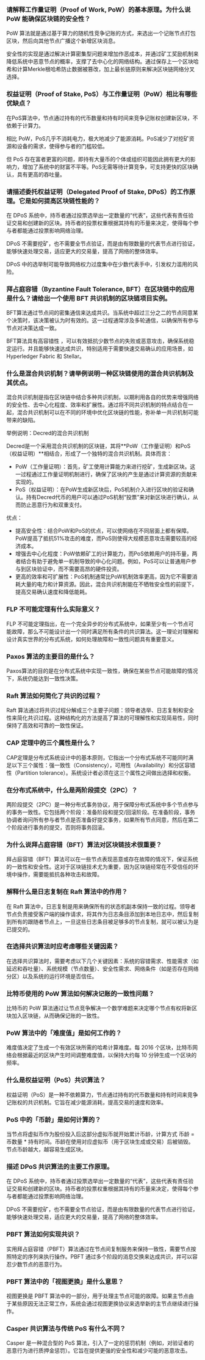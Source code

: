 ### 请解释工作量证明（Proof of Work, PoW）的基本原理。为什么说 PoW 能确保区块链的安全性？

PoW 算法就是通过基于算力的随机性竞争记账的方式，来选出一个记账节点打包区块，然后向其他节点广播这个新增区块消息。

安全性的实现是通过解决计算密集型问题来增加作恶成本，并通过矿工奖励机制来降低系统中恶意节点的概率，支撑了去中心化的网络结构。通过保存上一个区块哈希和计算Merkle根哈希防止数据被篡改，加上最长链原则来解决区块链网络分叉选择。

### 权益证明（Proof of Stake, PoS）与工作量证明（PoW）相比有哪些优缺点？

在PoS算法中，节点通过持有的代币数量和持有时间来竞争记账权创建新区块，不依赖于计算力。

相比 PoW，PoS几乎不消耗电力，极大地减少了能源消耗。PoS减少了对挖矿资源和设备的需求，使得参与者的门槛较低。

但 PoS 存在富者更富的问题，即持有大量币的个体或组织可能因此拥有更大的影响力，增加了系统中的财富不平等。PoS无需等待计算竞争，可支持更快的区块确认，具有更高的吞吐量。

### 请描述委托权益证明（Delegated Proof of Stake, DPoS）的工作原理。它是如何提高区块链性能的？

在 DPoS 系统中，持币者通过投票选举出一定数量的“代表”，这些代表有责任验证交易和创建新的区块。持币者的投票权重根据其持有的币量来决定，使得每个参与者都能通过投票影响网络治理。

DPoS 不需要挖矿，也不需要全节点验证，而是由有限数量的代表节点进行验证，能够快速处理交易，适应更大的交易量，提高了网络的整体效率。

DPoS 中的选举制可能导致网络权力过度集中在少数代表手中，引发权力滥用的风险。

### 拜占庭容错（Byzantine Fault Tolerance, BFT）在区块链中的应用是什么？请给出一个使用 BFT 共识机制的区块链项目实例。

BFT算法通过节点间的密集通信来达成共识。当系统中超过三分之二的节点同意某个决策时，该决策被认为时有效的。这一过程通常涉及多轮通信，以确保所有参与节点对决策达成一致。

BFT算法具有高容错性 ，可以有效抵抗少数节点的失败或恶意攻击，确保系统稳定运行。并且能够快速达成共识，特别适用于需要快速交易确认的应用场景，如 Hyperledger Fabric 和 Stellar。

### 什么是混合共识机制？请举例说明一种区块链使用的混合共识机制及其优点。

混合共识机制是指在区块链中结合多种共识机制，以期利用各自的优势来增强网络的安全性、去中心化程度、效率和扩展性。通过将不同共识机制的特点结合在一起，混合共识机制可以在不同的环境中优化区块链的性能，弥补单一共识机制可能带来的缺陷。

举例说明：Decred的混合共识机制

Decred是一个采用混合共识机制的区块链，其将**PoW（工作量证明）和PoS（权益证明）**相结合，形成了一个独特的混合共识机制。具体而言：

- PoW（工作量证明）：首先，矿工使用计算能力来进行挖矿，生成新区块。这一过程通过工作量证明机制进行，确保了区块的产生是通过计算资源的贡献来实现的。
- PoS（权益证明）：在PoW生成新区块后，PoS机制介入进行区块的验证和确认。持有Decred代币的用户可以通过PoS机制“投票”来对新区块进行确认，从而防止恶意行为和双重支付。

优点：

- 提高安全性：结合PoW和PoS的优点，可以使网络在不同层面上都有保障。PoW提高了抵抗51%攻击的难度，而PoS则使得大规模恶意攻击需要较高的经济成本。
- 增强去中心化程度：PoW依赖矿工的计算能力，而PoS依赖用户的持币量，两者结合有助于避免单一机制导致的中心化问题。例如，PoS可以让普通用户参与到区块验证中，而不需要高昂的硬件投资。
- 更高的效率和可扩展性：PoS机制通常比PoW机制效率更高，因为它不需要消耗大量的电力和计算资源。因此，混合共识机制能在不牺牲安全性的前提下，提高交易确认速度和降低能耗。

### FLP 不可能定理有什么实际意义？

FLP 不可能定理指出，在一个完全异步的分布式系统中，如果至少有一个节点可能故障，那么不可能设计出一个同时满足所有条件的共识算法。这一理论对理解和设计真实世界的分布式系统，如何处理故障和一致性问题具有重要意义。

### Paxos 算法的主要目的是什么？

Paxos算法的目的是在分布式系统中实现一致性，确保在某些节点可能故障的情况下，系统仍能达到一致性决策。

### Raft 算法如何简化了共识的过程？

Raft 算法通过将共识过程分解成三个主要子问题：领导者选举、日志复制和安全性来简化共识过程。这种结构化的方法提高了算法的可理解性和实现简易性，同时保持了高效和可靠的一致性保证。

### CAP 定理中的三个属性是什么？

CAP定理是分布式系统设计中的基本原则，它指出一个分布式系统不可能同时满足以下三个属性：强一致性（Consistency），可用性（Availability）和分区容错性（Partition tolerance）。系统设计者必须在这三个属性之间做出选择和权衡。

### 在分布式系统中，什么是两阶段提交（2PC）？

两阶段提交（2PC）是一种分布式事务协议，用于保障分布式系统中多个节点参与的事务一致性。它包括两个阶段：准备阶段和提交/回滚阶段。在准备阶段，事务协调者询问所有参与者节点是否准备好提交事务，如果所有节点同意，然后在第二个阶段进行事务的提交，否则将事务回滚。

### 为什么说拜占庭容错（BFT）算法对区块链技术很重要？

拜占庭容错（BFT）算法可以在一些节点表现恶意或存在故障的情况下，保证系统的一致性和安全性。这对于区块链技术尤为重要，因为区块链经常在不受信任的环境中操作，需要能抵抗各种攻击和故障。

### 解释什么是日志复制在 Raft 算法中的作用？

在 Raft 算法中，日志复制是用来确保所有的状态机副本保持一致的过程。领导者节点负责接受客户端的操作请求，将其作为日志条目添加到本地日志中，然后复制到所有的跟随者节点上，一旦这些日志条目被足够多的节点复制，就可以被认为是已提交的。

### 在选择共识算法时应考虑哪些关键因素？

在选择共识算法时，需要考虑以下几个关键因素：系统的容错需求、性能需求（如延迟和吞吐量）、系统规模（节点数量）、安全性需求、网络条件（如是否存在网络分区）以及系统的运行环境是否信任。

### 比特币使用的 PoW 算法如何解决记账的一致性问题？

比特币的 PoW 算法通过让节点竞争解决一个数学难题来决定哪个节点有权将新区块加入区块链，从而确保记账的一致性。

### PoW 算法中的「难度值」是如何工作的？

难度值决定了生成一个有效区块所需的哈希计算难度。每 2016 个区块，比特币网络会根据最近的区块产生时间调整难度值，以保持大约每 10 分钟生成一个区块的频率。

### 什么是权益证明（PoS）共识算法？

权益证明（PoS）是一种不依赖算力，节点通过持有的代币数量和持有时间来竞争记账权的共识机制。它旨在减少能源消耗，提高交易的速度和效率。

### PoS 中的「币龄」是如何计算的？

当节点将虚拟币作为股份投入后这部分虚拟币就开始累计币龄，计算方式 币龄 = 币数量 * 持有时间。币龄在使用对应虚拟币（用于区块生成或交易）后被销毁。节点币龄越大，越容易生成区块。

### 描述 DPoS 共识算法的主要工作原理。

在 DPoS 系统中，持币者通过投票选举出一定数量的“代表”，这些代表有责任验证交易和创建新的区块。持币者的投票权重根据其持有的币量来决定，使得每个参与者都能通过投票影响网络治理。

DPoS 不需要挖矿，也不需要全节点验证，而是由有限数量的代表节点进行验证，能够快速处理交易，适应更大的交易量，提高了网络的整体效率。

### PBFT 算法如何实现共识？

实用拜占庭容错（PBFT）算法通过在节点间复制服务来保持一致性，需要节点按照特定的序列来执行操作。PBFT 通过多个阶段的消息交换来达成共识，并可以容忍少数节点的恶意行为。

### PBFT 算法中的「视图更换」是什么意思？

视图更换是 PBFT 算法中的一部分，用于处理主节点可能的故障。如果主节点由于某些原因无法正常工作，系统会通过视图更换协议来选举新的主节点继续进行操作。

### Casper 共识算法与传统 PoS 有什么不同？

Casper 是一种混合型的 PoS 算法，引入了一定的惩罚机制（例如，对验证者的恶意行为进行质押金惩罚）。它旨在提供更强的安全性和减少可能的恶意攻击。

